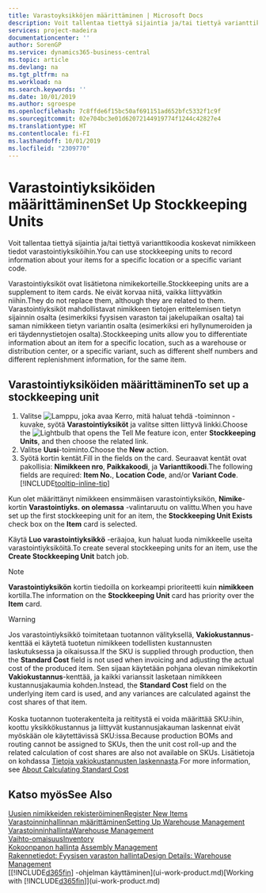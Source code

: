 ```yaml
---
title: Varastoyksikköjen määrittäminen | Microsoft Docs
description: Voit tallentaa tiettyä sijaintia ja/tai tiettyä varianttikoodia koskevat nimikkeen tiedot varastointiyksiköihin.
services: project-madeira
documentationcenter: ''
author: SorenGP
ms.service: dynamics365-business-central
ms.topic: article
ms.devlang: na
ms.tgt_pltfrm: na
ms.workload: na
ms.search.keywords: ''
ms.date: 10/01/2019
ms.author: sgroespe
ms.openlocfilehash: 7c8ffde6f15bc50af691151ad652bfc5332f1c9f
ms.sourcegitcommit: 02e704bc3e01d62072144919774f1244c42827e4
ms.translationtype: HT
ms.contentlocale: fi-FI
ms.lasthandoff: 10/01/2019
ms.locfileid: "2309770"
---
```

# <a name="set-up-stockkeeping-units"></a><span data-ttu-id="6ef1d-103">Varastointiyksiköiden määrittäminen</span><span class="sxs-lookup"><span data-stu-id="6ef1d-103">Set Up Stockkeeping Units</span></span>
<span data-ttu-id="6ef1d-104">Voit tallentaa tiettyä sijaintia ja/tai tiettyä varianttikoodia koskevat nimikkeen tiedot varastointiyksiköihin.</span><span class="sxs-lookup"><span data-stu-id="6ef1d-104">You can use stockkeeping units to record information about your items for a specific location or a specific variant code.</span></span>  

 <span data-ttu-id="6ef1d-105">Varastointiyksiköt ovat lisätietona nimikekorteille.</span><span class="sxs-lookup"><span data-stu-id="6ef1d-105">Stockkeeping units are a supplement to item cards.</span></span> <span data-ttu-id="6ef1d-106">Ne eivät korvaa niitä, vaikka liittyvätkin niihin.</span><span class="sxs-lookup"><span data-stu-id="6ef1d-106">They do not replace them, although they are related to them.</span></span> <span data-ttu-id="6ef1d-107">Varastointiyksiköt mahdollistavat nimikkeen tietojen erittelemisen tietyn sijainnin osalta (esimerkiksi fyysisen varaston tai jakelupaikan osalta) tai saman nimikkeen tietyn variantin osalta (esimerkiksi eri hyllynumeroiden ja eri täydennystietojen osalta).</span><span class="sxs-lookup"><span data-stu-id="6ef1d-107">Stockkeeping units allow you to differentiate information about an item for a specific location, such as a warehouse or distribution center, or a specific variant, such as different shelf numbers and different replenishment information, for the same item.</span></span>  

## <a name="to-set-up-a-stockkeeping-unit"></a><span data-ttu-id="6ef1d-108">Varastointiyksiköiden määrittäminen</span><span class="sxs-lookup"><span data-stu-id="6ef1d-108">To set up a stockkeeping unit</span></span>  

1.  <span data-ttu-id="6ef1d-109">Valitse ![Lamppu, joka avaa Kerro, mitä haluat tehdä -toiminnon](media/ui-search/search_small.png "Kerro, mitä haluat tehdä") -kuvake, syötä **Varastointiyksiköt** ja valitse sitten liittyvä linkki.</span><span class="sxs-lookup"><span data-stu-id="6ef1d-109">Choose the ![Lightbulb that opens the Tell Me feature](media/ui-search/search_small.png "Tell me what you want to do") icon, enter **Stockkeeping Units**, and then choose the related link.</span></span>  
2.  <span data-ttu-id="6ef1d-110">Valitse **Uusi**-toiminto.</span><span class="sxs-lookup"><span data-stu-id="6ef1d-110">Choose the **New** action.</span></span>  
3.  <span data-ttu-id="6ef1d-111">Syötä kortin kentät.</span><span class="sxs-lookup"><span data-stu-id="6ef1d-111">Fill in the fields on the card.</span></span> <span data-ttu-id="6ef1d-112">Seuraavat kentät ovat pakollisia: **Nimikkeen nro**, **Paikkakoodi**, ja **Varianttikoodi**.</span><span class="sxs-lookup"><span data-stu-id="6ef1d-112">The following fields are required: **Item No.**, **Location Code**, and/or **Variant Code**.</span></span> [!INCLUDE[tooltip-inline-tip](includes/tooltip-inline-tip_md.md)]  

<span data-ttu-id="6ef1d-113">Kun olet määrittänyt nimikkeen ensimmäisen varastointiyksikön, **Nimike**-kortin **Varastointiyks. on olemassa** -valintaruutu on valittu.</span><span class="sxs-lookup"><span data-stu-id="6ef1d-113">When you have set up the first stockkeeping unit for an item, the **Stockkeeping Unit Exists** check box on the **Item** card is selected.</span></span>  

<span data-ttu-id="6ef1d-114">Käytä **Luo varastointiyksikkö** -eräajoa, kun haluat luoda nimikkeelle useita varastointiyksiköitä.</span><span class="sxs-lookup"><span data-stu-id="6ef1d-114">To create several stockkeeping units for an item, use the **Create Stockkeeping Unit** batch job.</span></span>  

> [!NOTE]  
>  <span data-ttu-id="6ef1d-115">**Varastointiyksikön** kortin tiedoilla on korkeampi prioriteetti kuin **nimikkeen** kortilla.</span><span class="sxs-lookup"><span data-stu-id="6ef1d-115">The information on the **Stockkeeping Unit** card has priority over the **Item** card.</span></span>

> [!Warning]
> <span data-ttu-id="6ef1d-116">Jos varastointiyksikkö toimitetaan tuotannon välityksellä, **Vakiokustannus**-kenttää ei käytetä tuotetun nimikkeen todellisten kustannusten laskutuksessa ja oikaisussa.</span><span class="sxs-lookup"><span data-stu-id="6ef1d-116">If the SKU is supplied through production, then the **Standard Cost** field is not used when invoicing and adjusting the actual cost of the produced item.</span></span> <span data-ttu-id="6ef1d-117">Sen sijaan käytetään pohjana olevan nimikekortin **Vakiokustannus**-kenttää, ja kaikki varianssit lasketaan nimikkeen kustannusjakaumia kohden.</span><span class="sxs-lookup"><span data-stu-id="6ef1d-117">Instead, the **Standard Cost** field on the underlying item card is used, and any variances are calculated against the cost shares of that item.</span></span><br /><br />
> <span data-ttu-id="6ef1d-118">Koska tuotannon tuoterakenteita ja reititystä ei voida määrittää SKU:ihin, koottu yksikkökustannus ja liittyvät kustannusjakauman laskennat eivät myöskään ole käytettävissä SKU:issa.</span><span class="sxs-lookup"><span data-stu-id="6ef1d-118">Because production BOMs and routing cannot be assigned to SKUs, then the unit cost roll-up and the related calculation of cost shares are also not available on SKUs.</span></span> <span data-ttu-id="6ef1d-119">Lisätietoja on kohdassa [Tietoja vakiokustannusten laskennasta](finance-about-calculating-standard-cost.md).</span><span class="sxs-lookup"><span data-stu-id="6ef1d-119">For more information, see [About Calculating Standard Cost](finance-about-calculating-standard-cost.md)</span></span>

## <a name="see-also"></a><span data-ttu-id="6ef1d-120">Katso myös</span><span class="sxs-lookup"><span data-stu-id="6ef1d-120">See Also</span></span>  
[<span data-ttu-id="6ef1d-121">Uusien nimikkeiden rekisteröiminen</span><span class="sxs-lookup"><span data-stu-id="6ef1d-121">Register New Items</span></span>](inventory-how-register-new-items.md)  
[<span data-ttu-id="6ef1d-122">Varastoinninhallinnan määrittäminen</span><span class="sxs-lookup"><span data-stu-id="6ef1d-122">Setting Up Warehouse Management</span></span>](warehouse-setup-warehouse.md)  
[<span data-ttu-id="6ef1d-123">Varastoinninhallinta</span><span class="sxs-lookup"><span data-stu-id="6ef1d-123">Warehouse Management</span></span>](warehouse-manage-warehouse.md)  
[<span data-ttu-id="6ef1d-124">Vaihto-omaisuus</span><span class="sxs-lookup"><span data-stu-id="6ef1d-124">Inventory</span></span>](inventory-manage-inventory.md)  
<span data-ttu-id="6ef1d-125">[Kokoonpanon hallinta](assembly-assemble-items.md)  </span><span class="sxs-lookup"><span data-stu-id="6ef1d-125">[Assembly Management](assembly-assemble-items.md)  </span></span>  
[<span data-ttu-id="6ef1d-126">Rakennetiedot: Fyysisen varaston hallinta</span><span class="sxs-lookup"><span data-stu-id="6ef1d-126">Design Details: Warehouse Management</span></span>](design-details-warehouse-management.md)  
<span data-ttu-id="6ef1d-127">[[!INCLUDE[d365fin](includes/d365fin_md.md)] -ohjelman käyttäminen](ui-work-product.md)</span><span class="sxs-lookup"><span data-stu-id="6ef1d-127">[Working with [!INCLUDE[d365fin](includes/d365fin_md.md)]](ui-work-product.md)</span></span>  
